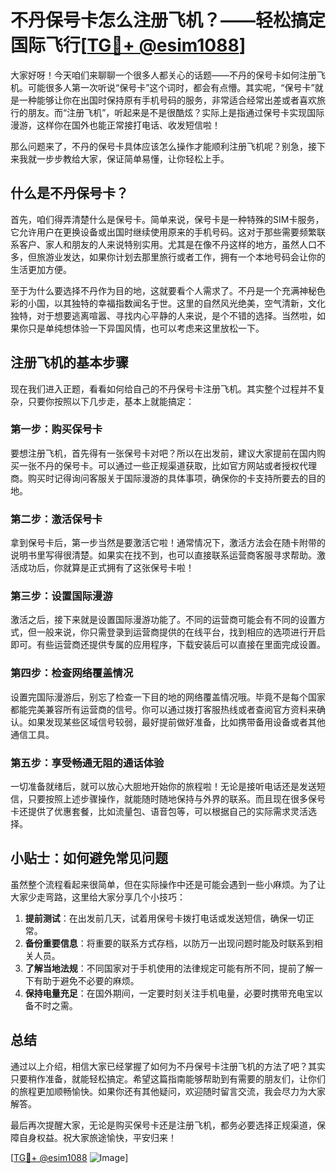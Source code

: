 # 不丹保号卡怎么注册飞机？——轻松搞定国际飞行[[TG💪+ @esim1088](https://t.me/s/esim1088)]

大家好呀！今天咱们来聊聊一个很多人都关心的话题——不丹的保号卡如何注册飞机。可能很多人第一次听说“保号卡”这个词时，都会有点懵。其实呢，“保号卡”就是一种能够让你在出国时保持原有手机号码的服务，非常适合经常出差或者喜欢旅行的朋友。而“注册飞机”，听起来是不是很酷炫？实际上是指通过保号卡实现国际漫游，这样你在国外也能正常接打电话、收发短信啦！

那么问题来了，不丹的保号卡具体应该怎么操作才能顺利注册飞机呢？别急，接下来我就一步步教给大家，保证简单易懂，让你轻松上手。

## 什么是不丹保号卡？

首先，咱们得弄清楚什么是保号卡。简单来说，保号卡是一种特殊的SIM卡服务，它允许用户在更换设备或出国时继续使用原来的手机号码。这对于那些需要频繁联系客户、家人和朋友的人来说特别实用。尤其是在像不丹这样的地方，虽然人口不多，但旅游业发达，如果你计划去那里旅行或者工作，拥有一个本地号码会让你的生活更加方便。

至于为什么要选择不丹作为目的地，这就要看个人需求了。不丹是一个充满神秘色彩的小国，以其独特的幸福指数闻名于世。这里的自然风光绝美，空气清新，文化独特，对于想要逃离喧嚣、寻找内心平静的人来说，是个不错的选择。当然啦，如果你只是单纯想体验一下异国风情，也可以考虑来这里放松一下。

## 注册飞机的基本步骤

现在我们进入正题，看看如何给自己的不丹保号卡注册飞机。其实整个过程并不复杂，只要你按照以下几步走，基本上就能搞定：

### 第一步：购买保号卡

要想注册飞机，首先得有一张保号卡对吧？所以在出发前，建议大家提前在国内购买一张不丹的保号卡。可以通过一些正规渠道获取，比如官方网站或者授权代理商。购买时记得询问客服关于国际漫游的具体事项，确保你的卡支持所要去的目的地。

### 第二步：激活保号卡

拿到保号卡后，第一步当然是要激活它啦！通常情况下，激活方法会在随卡附带的说明书里写得很清楚。如果实在找不到，也可以直接联系运营商客服寻求帮助。激活成功后，你就算是正式拥有了这张保号卡啦！

### 第三步：设置国际漫游

激活之后，接下来就是设置国际漫游功能了。不同的运营商可能会有不同的设置方式，但一般来说，你只需登录到运营商提供的在线平台，找到相应的选项进行开启即可。有些运营商还提供专属的应用程序，下载安装后可以直接在里面完成设置。

### 第四步：检查网络覆盖情况

设置完国际漫游后，别忘了检查一下目的地的网络覆盖情况哦。毕竟不是每个国家都能完美兼容所有运营商的信号。你可以通过拨打客服热线或者查阅官方资料来确认。如果发现某些区域信号较弱，最好提前做好准备，比如携带备用设备或者其他通信工具。

### 第五步：享受畅通无阻的通话体验

一切准备就绪后，就可以放心大胆地开始你的旅程啦！无论是接听电话还是发送短信，只要按照上述步骤操作，就能随时随地保持与外界的联系。而且现在很多保号卡还提供了优惠套餐，比如流量包、语音包等，可以根据自己的实际需求灵活选择。

## 小贴士：如何避免常见问题

虽然整个流程看起来很简单，但在实际操作中还是可能会遇到一些小麻烦。为了让大家少走弯路，这里给大家分享几个小技巧：

1. **提前测试**：在出发前几天，试着用保号卡拨打电话或发送短信，确保一切正常。
2. **备份重要信息**：将重要的联系方式存档，以防万一出现问题时能及时联系到相关人员。
3. **了解当地法规**：不同国家对于手机使用的法律规定可能有所不同，提前了解一下有助于避免不必要的麻烦。
4. **保持电量充足**：在国外期间，一定要时刻关注手机电量，必要时携带充电宝以备不时之需。

## 总结

通过以上介绍，相信大家已经掌握了如何为不丹保号卡注册飞机的方法了吧？其实只要稍作准备，就能轻松搞定。希望这篇指南能够帮助到有需要的朋友们，让你们的旅程更加顺畅愉快。如果你还有其他疑问，欢迎随时留言交流，我会尽力为大家解答。

最后再次提醒大家，无论是购买保号卡还是注册飞机，都务必要选择正规渠道，保障自身权益。祝大家旅途愉快，平安归来！

[[TG💪+ @esim1088](https://t.me/s/esim1088) ![Image](https://i.postimg.cc/4NQfJmqS/Snipaste-2025-05-13-00-14-12.png)]